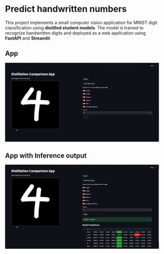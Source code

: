 # Predict handwritten numbers 

This project implements a small computer vision application for MNIST digit classification using **distilled student models**. The model is trained to recognize handwritten digits and deployed as a web application using **FastAPI** and **Streamlit**.

## App 
![Example Image](./images/app.png "App")

## App with Inference output
![Example Image 2](./images/app_after_prediction.png "App after inference")
